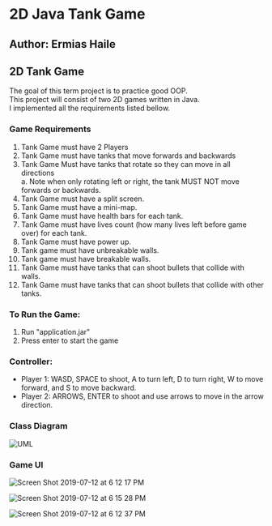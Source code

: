 # 2D Java Tank Game
 ## Author: Ermias Haile
 
## 2D Tank Game 
The goal of this term project is to practice good OOP. <br/>
This project will consist of two 2D games written in Java. <br/>
I implemented all the requirements listed bellow. <br/>  

### Game Requirements

1. Tank Game must have 2 Players <br/>
2. Tank Game must have tanks that move forwards and backwards <br/>
3. Tank Game Must have tanks that rotate so they can move in all directions <br/>
a. Note when only rotating left or right, the tank MUST NOT move forwards or backwards. <br/>
4. Tank Game must have a split screen.<br/>
5. Tank Game must have a mini-map. <br/>
6. Tank Game must have health bars for each tank. <br/>
7. Tank Game must have lives count (how many lives left before game over) for each tank. <br/>
8. Tank Game must have power up. <br/>
9. Tank game must have unbreakable walls. <br/>
10. Tank game must have breakable walls. <br/>
11. Tank Game must have tanks that can shoot bullets that collide with walls. <br/>
12. Tank Game must have tanks that can shoot bullets that collide with other tanks. <br/>



### To Run the Game:
1. Run "application.jar" <br/>
2. Press enter to start the game <br/>

### Controller:
- Player 1: WASD, SPACE to shoot, A to turn left, D to turn right,  W to move forward, and S to move backward. <br/>
- Player 2: ARROWS, ENTER to shoot and use arrows to move in the arrow direction. <br/>


### Class Diagram
![UML](https://user-images.githubusercontent.com/47591726/61165140-53a5b680-a4d1-11e9-813f-bb90fc4aa1dc.png)


### Game UI 
![Screen Shot 2019-07-12 at 6 12 17 PM](https://user-images.githubusercontent.com/47591726/61165134-4be61200-a4d1-11e9-9269-49b89486df86.png)


![Screen Shot 2019-07-12 at 6 15 28 PM](https://user-images.githubusercontent.com/47591726/61165135-4d173f00-a4d1-11e9-9fab-584836431821.png)


![Screen Shot 2019-07-12 at 6 12 37 PM](https://user-images.githubusercontent.com/47591726/61165138-50122f80-a4d1-11e9-964b-1c69eb477eb3.png)


